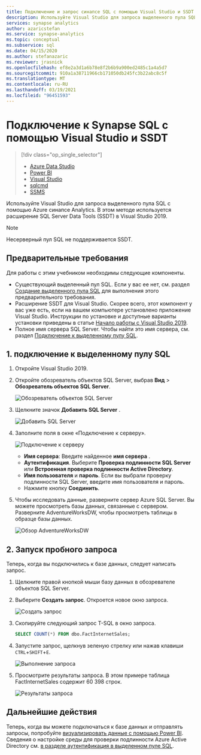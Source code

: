 ```yaml
---
title: Подключение и запрос синапсе SQL с помощью Visual Studio и SSDT
description: Используйте Visual Studio для запроса выделенного пула SQL с помощью Azure синапсе Analytics.
services: synapse analytics
author: azaricstefan
ms.service: synapse-analytics
ms.topic: conceptual
ms.subservice: sql
ms.date: 04/15/2020
ms.author: stefanazaric
ms.reviewer: jrasnick
ms.openlocfilehash: ef8e2a3d1a6b78e8f2b6b9a900ed2485c1a4a5d7
ms.sourcegitcommit: 910a1a38711966cb171050db245fc3b22abc8c5f
ms.translationtype: MT
ms.contentlocale: ru-RU
ms.lasthandoff: 03/19/2021
ms.locfileid: "96451593"
---
```

# <a name="connect-to-synapse-sql-with-visual-studio-and-ssdt"></a>Подключение к Synapse SQL с помощью Visual Studio и SSDT

> [!div class="op_single_selector"]
> * [Azure Data Studio](get-started-azure-data-studio.md)
> * [Power BI](get-started-power-bi-professional.md)
> * [Visual Studio](get-started-visual-studio.md)
> * [sqlcmd](get-started-connect-sqlcmd.md) 
> * [SSMS](get-started-ssms.md)
> 
> 

Используйте Visual Studio для запроса выделенного пула SQL с помощью Azure синапсе Analytics. В этом методе используется расширение SQL Server Data Tools (SSDT) в Visual Studio 2019. 

> [!NOTE]
> Несерверный пул SQL не поддерживается SSDT.

## <a name="prerequisites"></a>Предварительные требования

Для работы с этим учебником необходимы следующие компоненты.

* Существующий выделенный пул SQL. Если у вас ее нет, см. раздел [Создание выделенного пула SQL](../sql-data-warehouse/create-data-warehouse-portal.md?toc=/azure/synapse-analytics/toc.json&bc=/azure/synapse-analytics/breadcrumb/toc.json) для выполнения этого предварительного требования.
* Расширение SSDT для Visual Studio. Скорее всего, этот компонент у вас уже есть, если на вашем компьютере установлено приложение Visual Studio. Инструкции по установке и доступные варианты установки приведены в статье [Начало работы с Visual Studio 2019](../sql-data-warehouse/sql-data-warehouse-install-visual-studio.md?toc=/azure/synapse-analytics/toc.json&bc=/azure/synapse-analytics/breadcrumb/toc.json).
* Полное имя сервера SQL Server. Чтобы найти это имя сервера, см. раздел [Подключение к выделенному пулу SQL](connect-overview.md).

## <a name="1-connect-to-a-dedicated-sql-pool"></a>1. подключение к выделенному пулу SQL
1. Откройте Visual Studio 2019.
2. Откройте обозреватель объектов SQL Server, выбрав **Вид** > **Обозреватель объектов SQL Server**.
   
    ![Обозреватель объектов SQL Server](./media/get-started-visual-studio/open-ssdt.png)
3. Щелкните значок **Добавить SQL Server** .
   
    ![Добавить SQL Server](./media/get-started-visual-studio/add-server.png)
4. Заполните поля в окне «Подключение к серверу».
   
    ![Подключение к серверу](./media/get-started-visual-studio/connection-dialog.png)
   
   * **Имя сервера**: Введите найденное **имя сервера** .
   * **Аутентификация**. Выберите **Проверка подлинности SQL Server** или **Встроенная проверка подлинности Active Directory**.
   * **Имя пользователя** и **пароль**. Если вы выбрали проверку подлинности SQL Server, введите имя пользователя и пароль.
   * Нажмите кнопку **Соединить**.
5. Чтобы исследовать данные, разверните сервер Azure SQL Server. Вы можете просмотреть базы данных, связанные с сервером. Разверните AdventureWorksDW, чтобы просмотреть таблицы в образце базы данных.
   
    ![Обзор AdventureWorksDW](./media/get-started-visual-studio/explore-sample.png)

## <a name="2-run-a-sample-query"></a>2. Запуск пробного запроса
Теперь, когда вы подключились к базе данных, следует написать запрос.

1. Щелкните правой кнопкой мыши базу данных в обозревателе объектов SQL Server.
2. Выберите **Создать запрос**. Откроется новое окно запроса.
   
    ![Создать запрос](./media/get-started-visual-studio/new-query2.png)
3. Скопируйте следующий запрос T-SQL в окно запроса.
   
    ```sql
    SELECT COUNT(*) FROM dbo.FactInternetSales;
    ```
4. Запустите запрос, щелкнув зеленую стрелку или нажав клавиши `CTRL`+`SHIFT`+`E`.
   
    ![Выполнение запроса](./media/get-started-visual-studio/run-query.png)
5. Просмотрите результаты запроса. В этом примере таблица FactInternetSales содержит 60 398 строк.
   
    ![Результаты запроса](./media/get-started-visual-studio/query-results.png)

## <a name="next-steps"></a>Дальнейшие действия
Теперь, когда вы можете подключаться к базе данных и отправлять запросы, попробуйте [визуализировать данные с помощью Power BI](get-started-power-bi-professional.md).
Сведения о настройке среды для проверки подлинности Azure Active Directory см. [в разделе аутентификация в выделенном пуле SQL](../sql-data-warehouse/sql-data-warehouse-authentication.md?toc=/azure/synapse-analytics/toc.json&bc=/azure/synapse-analytics/breadcrumb/toc.json).
 